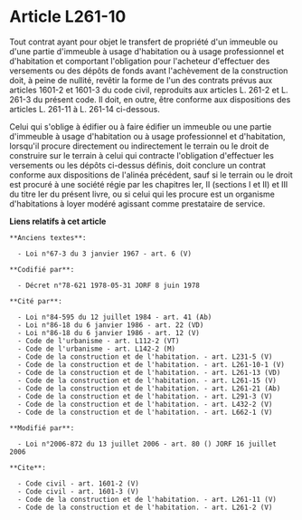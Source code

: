 # Article L261-10

Tout contrat ayant pour objet le transfert de propriété d'un immeuble ou d'une partie d'immeuble à usage d'habitation ou à
usage professionnel et d'habitation et comportant l'obligation pour l'acheteur d'effectuer des versements ou des dépôts de
fonds avant l'achèvement de la construction doit, à peine de nullité, revêtir la forme de l'un des contrats prévus aux
articles 1601-2 et 1601-3 du code civil, reproduits aux articles L. 261-2 et L. 261-3 du présent code. Il doit, en outre,
être conforme aux dispositions des articles L. 261-11 à L. 261-14 ci-dessous. 

Celui qui s'oblige à édifier ou à faire édifier un immeuble ou une partie d'immeuble à usage d'habitation ou à usage
professionnel et d'habitation, lorsqu'il procure directement ou indirectement le terrain ou le droit de construire sur le
terrain à celui qui contracte l'obligation d'effectuer les versements ou les dépôts ci-dessus définis, doit conclure un
contrat conforme aux dispositions de l'alinéa précédent, sauf si le terrain ou le droit est procuré à une société régie par
les chapitres Ier, II (sections I et II) et III du titre Ier du présent livre, ou si celui qui les procure est un organisme
d'habitations à loyer modéré agissant comme prestataire de service.

**Liens relatifs à cet article**

	**Anciens textes**:

	  - Loi n°67-3 du 3 janvier 1967 - art. 6 (V)

	**Codifié par**:

	  - Décret n°78-621 1978-05-31 JORF 8 juin 1978

	**Cité par**:

	  - Loi n°84-595 du 12 juillet 1984 - art. 41 (Ab)
	  - Loi n°86-18 du 6 janvier 1986 - art. 22 (VD)
	  - Loi n°86-18 du 6 janvier 1986 - art. 12 (V)
	  - Code de l'urbanisme - art. L112-2 (VT)
	  - Code de l'urbanisme - art. L142-2 (M)
	  - Code de la construction et de l'habitation. - art. L231-5 (V)
	  - Code de la construction et de l'habitation. - art. L261-10-1 (V)
	  - Code de la construction et de l'habitation. - art. L261-13 (VD)
	  - Code de la construction et de l'habitation. - art. L261-15 (V)
	  - Code de la construction et de l'habitation. - art. L261-21 (Ab)
	  - Code de la construction et de l'habitation. - art. L291-3 (V)
	  - Code de la construction et de l'habitation. - art. L432-2 (V)
	  - Code de la construction et de l'habitation. - art. L662-1 (V)

	**Modifié par**:

	  - Loi n°2006-872 du 13 juillet 2006 - art. 80 () JORF 16 juillet 2006

	**Cite**:

	  - Code civil - art. 1601-2 (V)
	  - Code civil - art. 1601-3 (V)
	  - Code de la construction et de l'habitation. - art. L261-11 (V)
	  - Code de la construction et de l'habitation. - art. L261-2 (V)
